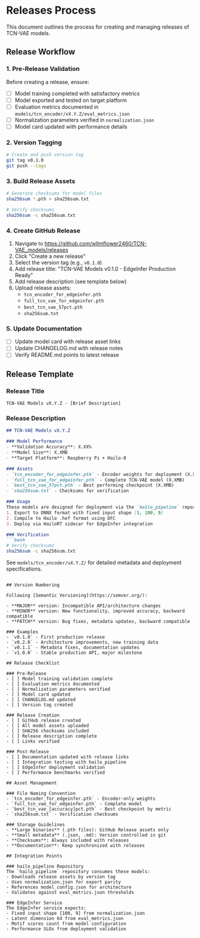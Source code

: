 # Releases Process

This document outlines the process for creating and managing releases of TCN-VAE models.

## Release Workflow

### 1. Pre-Release Validation
Before creating a release, ensure:
- [ ] Model training completed with satisfactory metrics
- [ ] Model exported and tested on target platform
- [ ] Evaluation metrics documented in `models/tcn_encoder/vX.Y.Z/eval_metrics.json`
- [ ] Normalization parameters verified in `normalization.json`
- [ ] Model card updated with performance details

### 2. Version Tagging
```bash
# Create and push version tag
git tag v0.1.0
git push --tags
```

### 3. Build Release Assets
```bash
# Generate checksums for model files
sha256sum *.pth > sha256sum.txt

# Verify checksums
sha256sum -c sha256sum.txt
```

### 4. Create GitHub Release
1. Navigate to https://github.com/wllmflower2460/TCN-VAE_models/releases
2. Click "Create a new release"
3. Select the version tag (e.g., `v0.1.0`)
4. Add release title: "TCN-VAE Models v0.1.0 - EdgeInfer Production Ready"
5. Add release description (see template below)
6. Upload release assets:
   - `tcn_encoder_for_edgeinfer.pth`
   - `full_tcn_vae_for_edgeinfer.pth`
   - `best_tcn_vae_57pct.pth`
   - `sha256sum.txt`

### 5. Update Documentation
- [ ] Update model card with release asset links
- [ ] Update CHANGELOG.md with release notes
- [ ] Verify README.md points to latest release

## Release Template

### Release Title
`TCN-VAE Models vX.Y.Z - [Brief Description]`

### Release Description
```markdown
## TCN-VAE Models vX.Y.Z

### Model Performance
- **Validation Accuracy**: X.XX%
- **Model Size**: X.XMB
- **Target Platform**: Raspberry Pi + Hailo-8

### Assets
- `tcn_encoder_for_edgeinfer.pth` - Encoder weights for deployment (X.XMB)
- `full_tcn_vae_for_edgeinfer.pth` - Complete TCN-VAE model (X.XMB)
- `best_tcn_vae_57pct.pth` - Best performing checkpoint (X.XMB)
- `sha256sum.txt` - Checksums for verification

### Usage
These models are designed for deployment via the `hailo_pipeline` repository:
1. Export to ONNX format with fixed input shape [1, 100, 9]
2. Compile to Hailo .hef format using DFC
3. Deploy via HailoRT sidecar for EdgeInfer integration

### Verification
```bash
# Verify checksums
sha256sum -c sha256sum.txt
```

See `models/tcn_encoder/vX.Y.Z/` for detailed metadata and deployment specifications.
```

## Version Numbering

Following [Semantic Versioning](https://semver.org/):

- **MAJOR** version: Incompatible API/architecture changes
- **MINOR** version: New functionality, improved accuracy, backward compatible
- **PATCH** version: Bug fixes, metadata updates, backward compatible

### Examples
- `v0.1.0` - First production release
- `v0.2.0` - Architecture improvements, new training data
- `v0.1.1` - Metadata fixes, documentation updates
- `v1.0.0` - Stable production API, major milestone

## Release Checklist

### Pre-Release
- [ ] Model training validation complete
- [ ] Evaluation metrics documented
- [ ] Normalization parameters verified
- [ ] Model card updated
- [ ] CHANGELOG.md updated
- [ ] Version tag created

### Release Creation
- [ ] GitHub release created
- [ ] All model assets uploaded
- [ ] SHA256 checksums included
- [ ] Release description complete
- [ ] Links verified

### Post-Release
- [ ] Documentation updated with release links
- [ ] Integration testing with hailo_pipeline
- [ ] EdgeInfer deployment validation
- [ ] Performance benchmarks verified

## Asset Management

### File Naming Convention
- `tcn_encoder_for_edgeinfer.pth` - Encoder-only weights
- `full_tcn_vae_for_edgeinfer.pth` - Complete model
- `best_tcn_vae_[accuracy]pct.pth` - Best checkpoint by metric
- `sha256sum.txt` - Verification checksums

### Storage Guidelines
- **Large binaries** (.pth files): GitHub Release assets only
- **Small metadata** (.json, .md): Version controlled in git
- **Checksums**: Always included with releases
- **Documentation**: Keep synchronized with releases

## Integration Points

### hailo_pipeline Repository
The `hailo_pipeline` repository consumes these models:
- Downloads release assets by version tag
- Uses normalization.json for export parity
- References model_config.json for architecture
- Validates against eval_metrics.json thresholds

### EdgeInfer Service
The EdgeInfer service expects:
- Fixed input shape [100, 9] from normalization.json
- Latent dimension 64 from eval_metrics.json
- Motif scores count from model configuration
- Performance SLOs from deployment validation